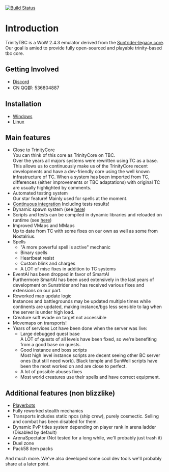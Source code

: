 [![Build Status](https://travis-ci.org/TrinityTBC/core.svg?branch=master)](https://travis-ci.org/TrinityTBC/core)

# Introduction

TrinityTBC is a WoW 2.4.3 emulator derived from the [Suntrider-legacy core](https://github.com/SunstriderEmu/sunstrider-legacy).
Our goal is amied to provide fully open-sourced and playable trinity-based tbc core.

## Getting Involved

* [Discord](https://discord.gg/KpZ3xCG)
* CN QQ群: 536804887

## Installation

* [Windows](/doc/install_win.md)
* [Linux](/doc/install_linux.md)
 
## Main features

* Close to TrinityCore  
You can think of this core as TrinityCore on TBC.  
Over the years all majors systems were rewritten using TC as a base. This allows us to continuously make us of the TrinityCore recent developments and have a dev-friendly core using the well known infrastructure of TC. 
When a system has been imported from TC, differences (either improvements or TBC adaptations) with original TC are usually highlighted by comments.
* Automated testing system  
Our star feature! Mainly used for spells at the moment.
* [Continuous integration](https://travis-ci.org/TrinityTBC/core)
Including tests results!
* Dynamic spawn system (see [here](https://github.com/TrinityCore/TrinityCore/pull/19056))
* Scripts and tests can be compiled in dynamic libraries and reloaded on runtime (see [here](https://trinitycore.atlassian.net/wiki/spaces/tc/pages/18874377/Using+the+script+hotswapping+system))
* Improved VMaps and MMaps  
Up to date from TC with some fixes on our own as well as some from Nostalrius.
* Spells
    * "A more powerful spell is active" mechanic
    * Binary spells
    * Heartbeat resist
    * Custom blink and charges
    * A LOT of misc fixes in addition to TC systems
* EventAI has been dropped in favor of SmartAI  
Furthermore SmartAI has been used extensively in the last years of development on Sunstrider and has received various fixes and extensions on our part.
* Reworked map update logic  
Instances and battlegrounds may be updated multiple times while continents are updated, making instance/bgs less sensible to lag when the server is under high load.
* Creature soft evade on target not accessible
* Movemaps on transports!
* Years of services
Lot have been done when the server was live:
    * Large debugged quest base  
A LOT of quests of all levels have been fixed, so we're benefiting from a good base on quests.
    * Good instance and boss scripts  
Most high level instance scripts are decent seeing other BC server ones (but still need work). Black temple and SunWell scripts have been the most worked on and are close to perfect.
    * A lot of possible abuses fixes  
    * Most world creatures use their spells and have correct equipment.

## Additional features (non blizzlike)

* [Playerbots](https://github.com/ike3/mangosbot)
* Fully reworked stealth mechanics
* Transports includes static npcs (ship crew), purely cosmectic. Selling and combat has been disabled for them.
* Dynamic PvP titles system depending on player rank in arena ladder (Disabled by default)
* ArenaSpectator (Not tested for a long while, we'll probably just trash it)
* Duel zone
* Pack58 item packs


And much more. We've also developed some cool dev tools we'll probably share at a later point.
